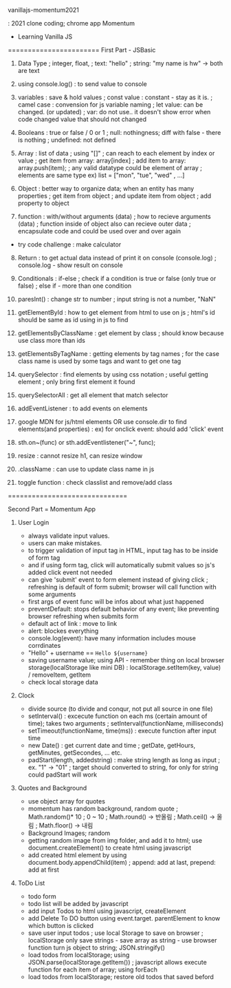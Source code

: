 vanillajs-momentum2021

: 2021 clone coding; chrome app Momentum

- Learning Vanilla JS

=======================
First Part - JSBasic

1. Data Type
   ; integer, float,
   ; text: "hello"
   ; string: "my name is hw"
   -> both are text

2. using console.log()
   : to send value to console

3. variables
   : save & hold values
   ; const value : constant - stay as it is.
   ; camel case : convension for js variable naming
   ; let value: can be changed. (or updated)
   ; var: do not use.. it doesn't show error when code changed value that should not changed

4. Booleans
   : true or false / 0 or 1
   ; null: nothingness; diff with false - there is nothing
   ; undefined: not defined

5. Array
   : list of data
   ; using "[]"
   ; can reach to each element by index or value
   ; get item from array: array[index]
   ; add item to array: array.push(item);
   ; any valid datatype could be element of array
   ; elements are same type
   ex) list = ["mon", "tue", "wed" , ...]

6. Object
   : better way to organize data; when an entity has many properties
   ; get item from object
   ; and update item from object
   ; add property to object

7. function
   : with/without arguments (data)
   ; how to recieve arguments (data)
   ; function inside of object also can recieve outer data
   ; encapsulate code and could be used over and over again

- try code challenge : make calculator

8. Return
   : to get actual data instead of print it on console (console.log)
   ; console.log - show result on console

9. Conditionals
   : if-else
   ; check if a condition is true or false
   (only true or false)
   ; else if - more than one condition

10. paresInt()
    : change str to number
    ; input string is not a number, "NaN"

11. getElementById
    : how to get element from html to use on js
    ; html's id should be same as id using in js to find

12. getElementsByClassName
    : get element by class
    ; should know because use class more than ids

13. getElementsByTagName
    : getting elements by tag names
    ; for the case class name is used by some tags and want to get one tag

14. querySelector
    : find elements by using css notation
    ; useful getting element
    ; only bring first element it found

15. querySelectorAll
    : get all element that match selector

16. addEventListener
    : to add events on elements

17. google MDN for js/html elements
    OR use console.dir to find elements(and properties)
    : ex) for onclick event: should add 'click' event

18. sth.on~(func) or sth.addEventlistener("~", func);

19. resize
    : cannot resize h1, can resize window

20. .className
    : can use to update class name in js

21. toggle function
    : check classlist and remove/add class

==============================

Second Part = Momentum App

1. User Login

   - always validate input values.
   - users can make mistakes.
   - to trigger validation of input tag in HTML, input tag has to be inside of form tag
   - and if using form tag, click will automatically submit values so js's added click event not needed
   - can give 'submit' event to form element instead of giving click ; refreshing is default of form submit; browser will call function with some arguments
   - first args of event func will be infos about what just happened
   - preventDefault: stops default behavior of any event; like preventing browser refreshing when submits form
   - default act of link : move to link
   - alert: blockes everything
   - console.log(event): have many information includes mouse corrdinates
   - "Hello" + username == `Hello ${username}`
   - saving username value; using API - remember thing on local browser storage(localStorage like mini DB)
     : localStorage.setItem(key, value) / removeItem, getItem
   - check local storage data

2. Clock
   - divide source (to divide and conqur, not put all source in one file)
   - setInterval() : excecute function on each ms (certain amount of time); takes two arguments
     ; setInterval(functionName, milliseconds)
   - setTimeout(functionName, time(ms)) : execute function after input time
   - new Date() : get current date and time
     ; getDate, getHours, getMinutes, getSecondes, ... etc.
   - padStart(length, addedstring) : make string length as long as input ; ex. "1" -> "01"
     ; target should converted to string, for only for string could padStart will work
3. Quotes and Background
   - use object array for quotes
   - momentum has random background, random quote
     ; Math.random()\* 10 ; 0 ~ 10
     ; Math.round() -> 반올림
     ; Math.ceil() -> 올림
     ; Math.floor() -> 내림
   - Background Images; random
   - getting random image from img folder, and add it to html; use document.createElement() to create html using javascript
   - add created html element by using document.body.appendChild(item)
     ; append: add at last, prepend: add at first
4. ToDo List
   - todo form
   - todo list will be added by javascript
   - add input Todos to html using javascript, createElement
   - add Delete To DO button using event.target. parentElement to know which button is clicked
   - save user input todos ; use local Storage to save on browser
     ; localStorage only save strings - save array as string - use browser function turn js object to string; JSON.stringify()
   - load todos from localStorage; using JSON.parse(localStorage.getItem()) ; javascript allows execute function for each item of array; using forEach
   - load todos from localStorage; restore old todos that saved beford
